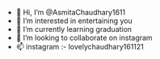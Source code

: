 - 👋 Hi, I’m @AsmitaChaudhary1611
- 👀 I’m interested in entertaining you
- 🌱 I’m currently learning graduation
- 💞️ I’m looking to collaborate on instagram
- 📫 instagram :- lovelychaudhary161121

<!---
AsmitaChaudhary1611/AsmitaChaudhary1611 is a ✨ special ✨ repository because its `README.md` (this file) appears on your GitHub profile.
You can click the Preview link to take a look at your changes.
--->
